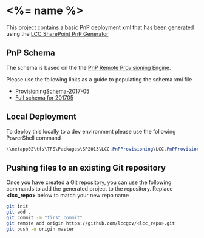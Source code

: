 # <%= name %>

This project contains a basic PnP deployment xml that has been generated using the [LCC SharePoint PnP Generator](https://github.com/lccgov/generator-lcc-sharepointpnp)

## PnP Schema
The schema is based on the the [PnP Remote Provisioning Engine](https://github.com/SharePoint/PnP-Provisioning-Schema).

Please use the following links as a guide to populating the schema xml file

- [ProvisioningSchema-2017-05](https://github.com/SharePoint/PnP-Provisioning-Schema/blob/master/ProvisioningSchema-2017-05.md)
- [Full schema for 201705](https://github.com/SharePoint/PnP-Provisioning-Schema/blob/master/Samples/ProvisioningSchema-2017-05-FullSample-01.xml)

## Local Deployment
To deploy this locally to a dev environment please use the following PowerShell command

``` PowerShell
\\netapp02\tfs\TFS\Packages\SP2013\LCC.PnPProvisioning\LCC.PnPProvisioning.Build\latest\Apply-PnPProvisioningTemplate.ps1 -siteUrl <%= url %> -pnpTemplate <%= name %>.xml -binaryWorkingFolder d:\Dev2\<%= name %>
```

## Pushing files to an existing Git repository
Once you have created a Git repository, you can use the following commands to add the generated project to the repository. Replace **<lcc_repo>** below to match your new repo name

```sh
git init
git add .
git commit -m "first commit"
git remote add origin https://github.com/lccgov/<lcc_repo>.git
git push -u origin master
```